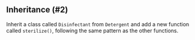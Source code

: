 ## Inheritance (#2)

Inherit a class called `Disinfectant` from `Detergent` and add a new function
called `sterilize()`, following the same pattern as the other functions.
